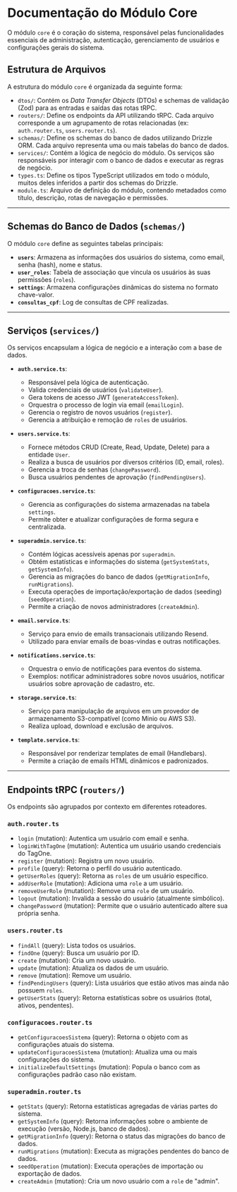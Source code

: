# Documentação do Módulo Core

O módulo `core` é o coração do sistema, responsável pelas funcionalidades essenciais de administração, autenticação, gerenciamento de usuários e configurações gerais do sistema.

## Estrutura de Arquivos

A estrutura do módulo `core` é organizada da seguinte forma:

- `dtos/`: Contém os _Data Transfer Objects_ (DTOs) e schemas de validação (Zod) para as entradas e saídas das rotas tRPC.
- `routers/`: Define os endpoints da API utilizando tRPC. Cada arquivo corresponde a um agrupamento de rotas relacionadas (ex: `auth.router.ts`, `users.router.ts`).
- `schemas/`: Define os schemas do banco de dados utilizando Drizzle ORM. Cada arquivo representa uma ou mais tabelas do banco de dados.
- `services/`: Contém a lógica de negócio do módulo. Os serviços são responsáveis por interagir com o banco de dados e executar as regras de negócio.
- `types.ts`: Define os tipos TypeScript utilizados em todo o módulo, muitos deles inferidos a partir dos schemas do Drizzle.
- `module.ts`: Arquivo de definição do módulo, contendo metadados como título, descrição, rotas de navegação e permissões.

---

## Schemas do Banco de Dados (`schemas/`)

O módulo `core` define as seguintes tabelas principais:

- **`users`**: Armazena as informações dos usuários do sistema, como email, senha (hash), nome e status.
- **`user_roles`**: Tabela de associação que vincula os usuários às suas permissões (`roles`).
- **`settings`**: Armazena configurações dinâmicas do sistema no formato chave-valor.
- **`consultas_cpf`**: Log de consultas de CPF realizadas.

---

## Serviços (`services/`)

Os serviços encapsulam a lógica de negócio e a interação com a base de dados.

- **`auth.service.ts`**:
  - Responsável pela lógica de autenticação.
  - Valida credenciais de usuários (`validateUser`).
  - Gera tokens de acesso JWT (`generateAccessToken`).
  - Orquestra o processo de login via email (`emailLogin`).
  - Gerencia o registro de novos usuários (`register`).
  - Gerencia a atribuição e remoção de `roles` de usuários.

- **`users.service.ts`**:
  - Fornece métodos CRUD (Create, Read, Update, Delete) para a entidade `User`.
  - Realiza a busca de usuários por diversos critérios (ID, email, roles).
  - Gerencia a troca de senhas (`changePassword`).
  - Busca usuários pendentes de aprovação (`findPendingUsers`).

- **`configuracoes.service.ts`**:
  - Gerencia as configurações do sistema armazenadas na tabela `settings`.
  - Permite obter e atualizar configurações de forma segura e centralizada.

- **`superadmin.service.ts`**:
  - Contém lógicas acessíveis apenas por `superadmin`.
  - Obtém estatísticas e informações do sistema (`getSystemStats`, `getSystemInfo`).
  - Gerencia as migrações do banco de dados (`getMigrationInfo`, `runMigrations`).
  - Executa operações de importação/exportação de dados (seeding) (`seedOperation`).
  - Permite a criação de novos administradores (`createAdmin`).

- **`email.service.ts`**:
  - Serviço para envio de emails transacionais utilizando Resend.
  - Utilizado para enviar emails de boas-vindas e outras notificações.

- **`notifications.service.ts`**:
  - Orquestra o envio de notificações para eventos do sistema.
  - Exemplos: notificar administradores sobre novos usuários, notificar usuários sobre aprovação de cadastro, etc.

- **`storage.service.ts`**:
  - Serviço para manipulação de arquivos em um provedor de armazenamento S3-compatível (como Minio ou AWS S3).
  - Realiza upload, download e exclusão de arquivos.

- **`template.service.ts`**:
  - Responsável por renderizar templates de email (Handlebars).
  - Permite a criação de emails HTML dinâmicos e padronizados.

---

## Endpoints tRPC (`routers/`)

Os endpoints são agrupados por contexto em diferentes roteadores.

### `auth.router.ts`

- `login` (mutation): Autentica um usuário com email e senha.
- `loginWithTagOne` (mutation): Autentica um usuário usando credenciais do TagOne.
- `register` (mutation): Registra um novo usuário.
- `profile` (query): Retorna o perfil do usuário autenticado.
- `getUserRoles` (query): Retorna as `roles` de um usuário específico.
- `addUserRole` (mutation): Adiciona uma `role` a um usuário.
- `removeUserRole` (mutation): Remove uma `role` de um usuário.
- `logout` (mutation): Invalida a sessão do usuário (atualmente simbólico).
- `changePassword` (mutation): Permite que o usuário autenticado altere sua própria senha.

### `users.router.ts`

- `findAll` (query): Lista todos os usuários.
- `findOne` (query): Busca um usuário por ID.
- `create` (mutation): Cria um novo usuário.
- `update` (mutation): Atualiza os dados de um usuário.
- `remove` (mutation): Remove um usuário.
- `findPendingUsers` (query): Lista usuários que estão ativos mas ainda não possuem `roles`.
- `getUserStats` (query): Retorna estatísticas sobre os usuários (total, ativos, pendentes).

### `configuracoes.router.ts`

- `getConfiguracoesSistema` (query): Retorna o objeto com as configurações atuais do sistema.
- `updateConfiguracoesSistema` (mutation): Atualiza uma ou mais configurações do sistema.
- `initializeDefaultSettings` (mutation): Popula o banco com as configurações padrão caso não existam.

### `superadmin.router.ts`

- `getStats` (query): Retorna estatísticas agregadas de várias partes do sistema.
- `getSystemInfo` (query): Retorna informações sobre o ambiente de execução (versão, Node.js, banco de dados).
- `getMigrationInfo` (query): Retorna o status das migrações do banco de dados.
- `runMigrations` (mutation): Executa as migrações pendentes do banco de dados.
- `seedOperation` (mutation): Executa operações de importação ou exportação de dados.
- `createAdmin` (mutation): Cria um novo usuário com a `role` de "admin".
